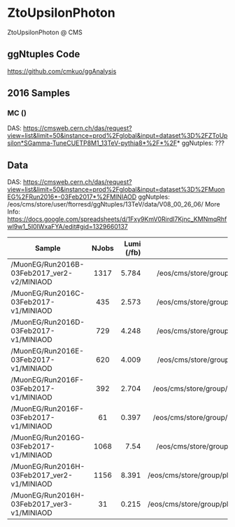 # ZtoUpsilonPhoton
ZtoUpsilonPhoton @ CMS

## ggNtuples Code
https://github.com/cmkuo/ggAnalysis

## 2016 Samples

### MC ()
DAS: https://cmsweb.cern.ch/das/request?view=list&limit=50&instance=prod%2Fglobal&input=dataset%3D%2FZToUpsilon*SGamma-TuneCUETP8M1_13TeV-pythia8*%2F*%2F*
ggNutples: ???

## Data
DAS: https://cmsweb.cern.ch/das/request?view=list&limit=50&instance=prod%2Fglobal&input=dataset%3D%2FMuonEG%2FRun2016*-03Feb2017*%2FMINIAOD
ggNutples: /eos/cms/store/user/ftorresd/ggNtuples/13TeV/data/V08_00_26_06/
More Info: https://docs.google.com/spreadsheets/d/1Fxy9KmV0Rirdl7Kjnc_KMNmqRhfwl9w1_5I0IWxaFYA/edit#gid=1329660137

| Sample       | NJobs           | Lumi (/fb)  | Location @ EOS  |
| ------------- |:-------------:| -----:| -----:|
| /MuonEG/Run2016B-03Feb2017_ver2-v2/MINIAOD |	1317 |	5.784 |	/eos/cms/store/group/phys_smp/ggNtuples/13TeV/data/V08_00_26_01/job_MuEG_Run2016B_FebReminiAOD |
| /MuonEG/Run2016C-03Feb2017-v1/MINIAOD |		435 |	2.573 |	/eos/cms/store/group/phys_smp/ggNtuples/13TeV/data/V08_00_26_01/job_MuEG_Run2016C_FebReminiAOD |
| /MuonEG/Run2016D-03Feb2017-v1/MINIAOD |	729 |	4.248 |	/eos/cms/store/group/phys_smp/ggNtuples/13TeV/data/V08_00_26_01/job_MuEG_Run2016D_FebReminiAOD |
| /MuonEG/Run2016E-03Feb2017-v1/MINIAOD |	620 |	4.009 |	/eos/cms/store/group/phys_smp/ggNtuples/13TeV/data/V08_00_26_01/job_MuEG_Run2016E_FebReminiAOD |
| /MuonEG/Run2016F-03Feb2017-v1/MINIAOD |	392 |	2.704 |	/eos/cms/store/group/phys_smp/ggNtuples/13TeV/data/V08_00_26_01/job_MuEG_Run2016F_FebReminiAOD1 |
| /MuonEG/Run2016F-03Feb2017-v1/MINIAOD |	61 |	0.397 |	/eos/cms/store/group/phys_smp/ggNtuples/13TeV/data/V08_00_26_01/job_MuEG_Run2016F_FebReminiAOD2 |
| /MuonEG/Run2016G-03Feb2017-v1/MINIAOD |	1068 |	7.54 |	/eos/cms/store/group/phys_smp/ggNtuples/13TeV/data/V08_00_26_01/job_MuEG_Run2016G_FebReminiAOD |
| /MuonEG/Run2016H-03Feb2017_ver2-v1/MINIAOD |	1156 |	8.391 |	/eos/cms/store/group/phys_smp/ggNtuples/13TeV/data/V08_00_26_01/job_MuEG_Run2016H_FebReminiAODv2 |
| /MuonEG/Run2016H-03Feb2017_ver3-v1/MINIAOD |	31 |	0.215 |	/eos/cms/store/group/phys_smp/ggNtuples/13TeV/data/V08_00_26_01/job_MuEG_Run2016H_FebReminiAODv3 |
